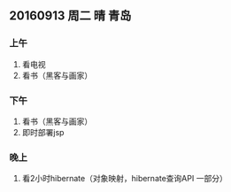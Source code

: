 ## 20160913 周二 晴 青岛

### 上午

1. 看电视
2. 看书（黑客与画家） 

### 下午

1. 看书（黑客与画家）
2. 即时部署jsp

### 晚上

1. 看2小时hibernate（对象映射，hibernate查询API 一部分）

